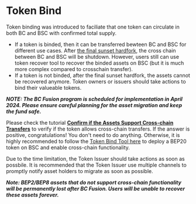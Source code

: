 # Token Bind

Token binding was introduced to faciliate that one token can circulate in both BC and BSC with confirmed total supply. 
- If a token is binded, then it can be transferred bewteen BC and BSC for different use cases.
After [the final sunset
hardfork](https://github.com/bnb-chain/bEPs/pull/333), the cross chain between BC and BSC will be shutdown. 
However, users still can use token recover tool to recover the binded assets on BSC (but it is much more complex compared to crosschain transfer).
- If a token is not binded, after the final sunset hardfork, the assets cannot be recovered anymore. 
Token owners or issuers should take actions to bind their valueable tokens.

***NOTE: The BC Fusion program is scheduled for implementation in April 2024. Please ensure careful planning for the
asset migration and keep the fund safe.***

Please check the tutorial [**Confirm if the Assets Support Cross-chain Transfers**](../users/assets.md) to verify if the
token allows cross-chain
transfers. If the answer is positive, congratulations! You don't need
to do anything. Otherwise, it is highly recommended to follow the
[Token Bind Tool here](https://github.com/bnb-chain/token-bind-tool) to
deploy a BEP20 token on BSC and enable cross-chain functionality.

Due to the time limitation, the Token Issuer should take actions as soon as possbile. It is
recommended that the Token Issuer use multiple channels to promptly
notify asset holders to migrate as soon as possible.

***Note: BEP2/BEP8 assets that do not support cross-chain functionality
will be permanently lost after BC Fusion. Users will be unable to
recover these assets forever.***